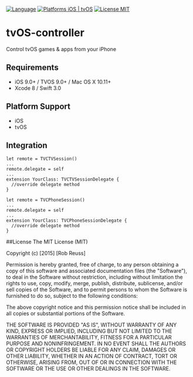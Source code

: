 [![Language](https://img.shields.io/badge/Language-Swift3.0-brightgreen.svg?style=flat)](https://developer.apple.com/swift/)
[![Platforms iOS | tvOS](https://img.shields.io/badge/Platform-iOS%20%7C%20tvOS-lightgrey.svg?style=flat)](https://developer.apple.com/download/)
[![License MIT](https://img.shields.io/badge/License-MIT-blue.svg?style=flat)](https://github.com/fluidpixel/tvOS-controller/blob/master/LICENSE)

# tvOS-controller
Control tvOS games &amp; apps from your iPhone

## Requirements 

- iOS 9.0+ / TVOS 9.0+ / Mac OS X 10.11+
- Xcode 8 / Swift 3.0

## Platform Support

- iOS
- tvOS

## Integration

``` tvOS
let remote = TVCTVSession()
...
remote.delegate = self
...
extension YourClass: TVCTVSessionDelegate {
  //override delegate method
}
```

``` iOS
let remote = TVCPhoneSession()
...
remote.delegate = self
...
extension YourClass: TVCPhoneSessionDelegate {
  //override delegate method
}
```


##License
The MIT License (MIT)

Copyright (c) [2015] [Rob Reuss]

Permission is hereby granted, free of charge, to any person obtaining a copy
of this software and associated documentation files (the "Software"), to deal
in the Software without restriction, including without limitation the rights
to use, copy, modify, merge, publish, distribute, sublicense, and/or sell
copies of the Software, and to permit persons to whom the Software is
furnished to do so, subject to the following conditions:

The above copyright notice and this permission notice shall be included in all
copies or substantial portions of the Software.

THE SOFTWARE IS PROVIDED "AS IS", WITHOUT WARRANTY OF ANY KIND, EXPRESS OR
IMPLIED, INCLUDING BUT NOT LIMITED TO THE WARRANTIES OF MERCHANTABILITY,
FITNESS FOR A PARTICULAR PURPOSE AND NONINFRINGEMENT. IN NO EVENT SHALL THE
AUTHORS OR COPYRIGHT HOLDERS BE LIABLE FOR ANY CLAIM, DAMAGES OR OTHER
LIABILITY, WHETHER IN AN ACTION OF CONTRACT, TORT OR OTHERWISE, ARISING FROM,
OUT OF OR IN CONNECTION WITH THE SOFTWARE OR THE USE OR OTHER DEALINGS IN THE
SOFTWARE.



